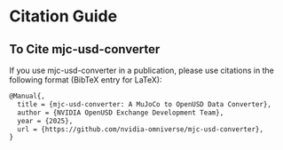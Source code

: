 # Citation Guide

## To Cite mjc-usd-converter
If you use mjc-usd-converter in a publication, please use citations in the following format (BibTeX entry for LaTeX):
```tex
@Manual{,
  title = {mjc-usd-converter: A MuJoCo to OpenUSD Data Converter},
  author = {NVIDIA OpenUSD Exchange Development Team},
  year = {2025},
  url = {https://github.com/nvidia-omniverse/mjc-usd-converter},
}
```
